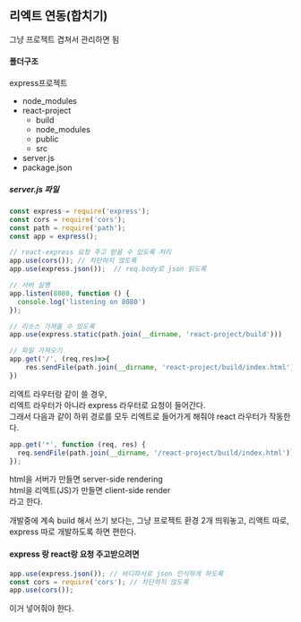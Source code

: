 ## 리엑트 연동(합치기)
그냥 프로젝트 겹쳐서 관리하면 됨

#### 폴더구조
express프로젝트
- node_modules
- react-project
  - build
  - node_modules
  - public
  - src
- server.js
- package.json

##### server.js 파일
```js
const express = require('express');
const cors = require('cors'); 
const path = require('path');
const app = express();

// react-express 요청 주고 받을 수 있도록 처리
app.use(cors()); // 차단하지 않도록
app.use(express.json());  // req.body로 json 읽도록

// 서버 실행
app.listen(8080, function () {
  console.log('listening on 8080')
});

// 리소스 가져올 수 있도록
app.use(express.static(path.join(__dirname, 'react-project/build')))

// 파일 가져오기
app.get('/', (req,res)=>{
    res.sendFile(path.join(__dirname, 'react-project/build/index.html'))
})
```

리엑트 라우터랑 같이 쓸 경우,   
리엑트 라우터가 아니라 express 라우터로 요청이 들어간다.   
그래서 다음과 같이 하위 경로를 모두 리엑트로 들어가게 해줘야 react 라우터가 작동한다.
```js
app.get('*', function (req, res) {
  req.sendFile(path.join(__dirname, '/react-project/build/index.html'));
});
```

html을 서버가 만들면 server-side rendering  
html을 리엑트(JS)가 만들면 client-side render   
라고 한다.

개발중에 계속 build 해서 쓰기 보다는,
그냥 프로젝트 환경 2개 띄워놓고, 리액트 따로, express 따로 개발하도록 하면 편한다.


#### express 랑 react랑 요청 주고받으려면
```js
app.use(express.json()); // 바디파서로 json 인식하게 하도록
const cors = require('cors'); // 차단하지 않도록
app.use(cors());
```
이거 넣어줘야 한다.